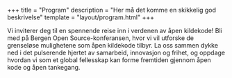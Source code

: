 +++
title = "Program"
description = "Her må det komme en skikkelig god beskrivelse"
template = "layout/program.html"
+++

Vi inviterer deg til en spennende reise inn i verdenen av åpen kildekode! Bli med på Bergen Open Source-konferansen, hvor vi vil utforske de grenseløse mulighetene som åpen kildekode tilbyr. La oss sammen dykke ned i det pulserende hjertet av samarbeid, innovasjon og frihet, og oppdage hvordan vi som et global fellesskap kan forme fremtiden gjennom åpen kode og åpen tankegang.
